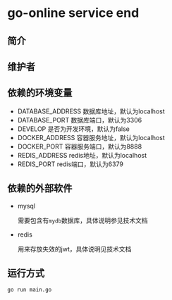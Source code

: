 # go-online service end

## 简介

## 维护者

## 依赖的环境变量

- DATABASE_ADDRESS 数据库地址，默认为localhost
- DATABASE_PORT 数据库端口，默认为3306
- DEVELOP 是否为开发环境，默认为false
- DOCKER_ADDRESS 容器服务地址，默认为localhost
- DOCKER_PORT 容器服务端口，默认为8888
- REDIS_ADDRESS redis地址，默认为localhost
- REDIS_PORT redis端口，默认为6379

## 依赖的外部软件

- mysql

  需要包含有`mydb`数据库，具体说明参见技术文档

- redis

  用来存放失效的jwt，具体说明见技术文档

## 运行方式

`go run main.go`